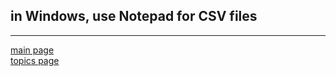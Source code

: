 
in Windows, use Notepad for CSV files
-------------------------------------

------------------------------------------------------------------------

[main page](../README.md)<br> [topics page](cm001_org-by-topic.md)
